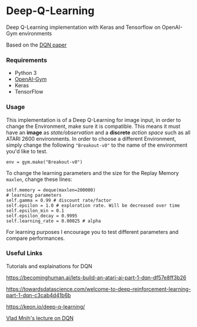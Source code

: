 # Deep-Q-Learning
Deep Q-Learning implementation with Keras and Tensorflow on OpenAI-Gym environments

Based on the [DQN paper](https://web.stanford.edu/class/psych209/Readings/MnihEtAlHassibis15NatureControlDeepRL.pdf) 

### Requirements
* Python 3
* [OpenAI-Gym](https://github.com/openai/gym)
* Keras
* TensorFlow

### Usage
This implementation is of a Deep Q-Learning for image input, in order to change the Environment, make sure it is compatible. 
This means it must have an **image** as *state/observation* and a **discrete** *action space* such as all ATARI 2600 environments. 
In order to choose a different Environment, simply change the following `"Breakout-v0"` to the name of the 
environment you'd like to test.
```
env = gym.make("Breakout-v0")
```
To change the learning parameters and the size for the Replay Memory `maxlen`, change these lines: 
```
self.memory = deque(maxlen=200000)
# learning parameters
self.gamma = 0.99 # discount rate/factor
self.epsilon = 1.0 # exploration rate. Will be decreased over time
self.epsilon_min = 0.1
self.epsilon_decay = 0.9995
self.learning_rate = 0.00025 # alpha
```
For learning purposes I encourage you to test different parameters and compare performances.

### Useful Links
Tutorials and explainations for DQN 

https://becominghuman.ai/lets-build-an-atari-ai-part-1-dqn-df57e8ff3b26

https://towardsdatascience.com/welcome-to-deep-reinforcement-learning-part-1-dqn-c3cab4d41b6b

https://keon.io/deep-q-learning/

[Vlad Mnih's lecture on DQN](https://www.youtube.com/watch?v=fevMOp5TDQs)
